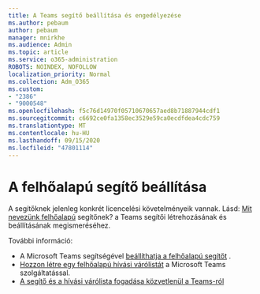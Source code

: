 ```yaml
---
title: A Teams segítő beállítása és engedélyezése
ms.author: pebaum
author: pebaum
manager: mnirkhe
ms.audience: Admin
ms.topic: article
ms.service: o365-administration
ROBOTS: NOINDEX, NOFOLLOW
localization_priority: Normal
ms.collection: Adm_O365
ms.custom:
- "2386"
- "9000548"
ms.openlocfilehash: f5c76d14970f05710670657aed8b71887944cdf1
ms.sourcegitcommit: c6692ce0fa1358ec3529e59ca0ecdfdea4cdc759
ms.translationtype: MT
ms.contentlocale: hu-HU
ms.lasthandoff: 09/15/2020
ms.locfileid: "47801114"
---
```

# <a name="set-up-a-cloud-auto-attendant"></a>A felhőalapú segítő beállítása

A segítőknek jelenleg konkrét licencelési követelményeik vannak. Lásd: [Mit nevezünk felhőalapú](https://docs.microsoft.com/microsoftteams/what-are-phone-system-auto-attendants) segítőnek? a Teams segítői létrehozásának és beállításának megismeréséhez. 

További információ:

- A Microsoft Teams segítségével [beállíthatja a felhőalapú segítőt](https://docs.microsoft.com/microsoftteams/create-a-phone-system-auto-attendant) . 
- [Hozzon létre egy felhőalapú hívási várólistát](https://docs.microsoft.com/microsoftteams/create-a-phone-system-call-queue) a Microsoft Teams szolgáltatással. 
- [A segítő és a hívási várólista fogadása közvetlenül a Teams-ról](https://docs.microsoft.com/microsoftteams/answer-auto-attendant-and-call-queue-calls) 